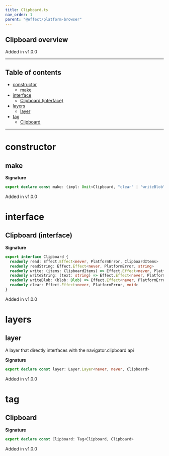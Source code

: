 ```yaml
---
title: Clipboard.ts
nav_order: 1
parent: "@effect/platform-browser"
---
```


## Clipboard overview

Added in v1.0.0

---

<h2 class="text-delta">Table of contents</h2>

- [constructor](#constructor)
  - [make](#make)
- [interface](#interface)
  - [Clipboard (interface)](#clipboard-interface)
- [layers](#layers)
  - [layer](#layer)
- [tag](#tag)
  - [Clipboard](#clipboard)

---

# constructor

## make

**Signature**

```ts
export declare const make: (impl: Omit<Clipboard, "clear" | "writeBlob">) => Clipboard
```

Added in v1.0.0

# interface

## Clipboard (interface)

**Signature**

```ts
export interface Clipboard {
  readonly read: Effect.Effect<never, PlatformError, ClipboardItems>
  readonly readString: Effect.Effect<never, PlatformError, string>
  readonly write: (items: ClipboardItems) => Effect.Effect<never, PlatformError, void>
  readonly writeString: (text: string) => Effect.Effect<never, PlatformError, void>
  readonly writeBlob: (blob: Blob) => Effect.Effect<never, PlatformError, void>
  readonly clear: Effect.Effect<never, PlatformError, void>
}
```

Added in v1.0.0

# layers

## layer

A layer that directly interfaces with the navigator.clipboard api

**Signature**

```ts
export declare const layer: Layer.Layer<never, never, Clipboard>
```

Added in v1.0.0

# tag

## Clipboard

**Signature**

```ts
export declare const Clipboard: Tag<Clipboard, Clipboard>
```

Added in v1.0.0
